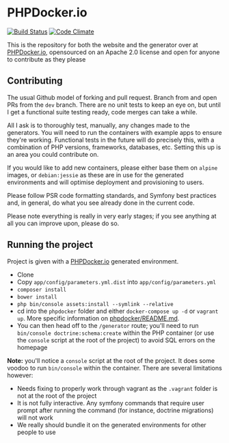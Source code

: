 PHPDocker.io
============

[![Build Status](https://semaphoreci.com/api/v1/phpdockerio/phpdocker-io/branches/dev/badge.svg)](https://semaphoreci.com/phpdockerio/phpdocker-io)
[![Code Climate](https://codeclimate.com/github/phpdocker-io/phpdocker.io/badges/gpa.svg)](https://codeclimate.com/github/phpdocker-io/phpdocker.io)

This is the repository for both the website and the generator over at [PHPDocker.io](http://phpdocker.io), opensourced on an Apache 2.0 license and open for anyone to contribute as they please

Contributing
------------

The usual Github model of forking and pull request. Branch from and open PRs from the `dev` branch. There are no unit tests to keep an eye on, but until I get a functional suite testing ready, code merges can take a while. 

All I ask is to thoroughly test, manually, any changes made to the generators. You will need to run the containers with example apps to ensure they're working. Functional tests in the future will do precisely this, with a combination of PHP versions, frameworks, databases, etc. Setting this up is an area you could contribute on.

If you would like to add new containers, please either base them on `alpine` images, or `debian:jessie` as these are in use for the generated environments and will optimise deployment and provisioning to users.

Please follow PSR code formatting standards, and Symfony best practices and, in general, do what you see already done in the current code.

Please note everything is really in very early stages; if you see anything at all you can improve upon, please do so.

Running the project
-------------------

Project is given with a [PHPDocker.io](http://phpdocker.io) generated environment. 

  * Clone
  * Copy `app/config/parameters.yml.dist` into `app/config/parameters.yml`
  * `composer install`
  * `bower install`
  * `php bin/console assets:install --symlink --relative`
  * cd into the `phpdocker` folder and either `docker-compose up -d` or `vagrant up`. More specific information on [phpdocker/README.md](phpdocker/README.md).
  * You can then head off to the `/generator` route; you'll need to run `bin/console doctrine:schema:create` within the PHP container (or use the `console` script at the root of the project) to avoid SQL errors on the homepage

**Note:** you'll notice a `console` script at the root of the project. It does some voodoo to run `bin/console` within the container. There are several limitations however:
  * Needs fixing to properly work through vagrant as the `.vagrant` folder is not at the root of the project
  * It is not fully interactive. Any symfony commands that require user prompt after running the command (for instance, doctrine migrations) will not work
  * We really should bundle it on the generated environments for other people to use
